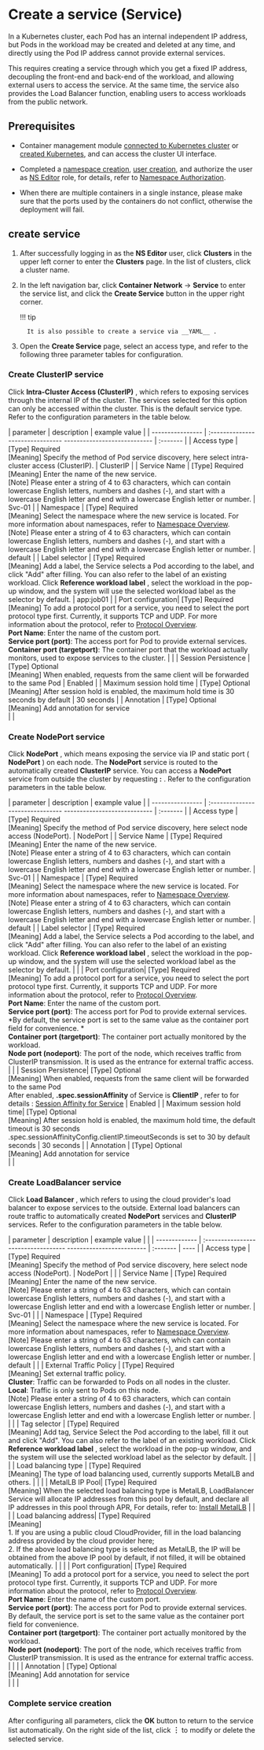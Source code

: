 # Create a service (Service)

In a Kubernetes cluster, each Pod has an internal independent IP address, but Pods in the workload may be created and deleted at any time, and directly using the Pod IP address cannot provide external services.

This requires creating a service through which you get a fixed IP address, decoupling the front-end and back-end of the workload, and allowing external users to access the service. At the same time, the service also provides the Load Balancer function, enabling users to access workloads from the public network.

## Prerequisites

- Container management module [connected to Kubernetes cluster](../clusters/integrate-cluster.md) or [created Kubernetes](../clusters/create-cluster.md), and can access the cluster UI interface.

- Completed a [namespace creation](../namespaces/createns.md), [user creation](../../../ghippo/user-guide/access-control/user.md), and authorize the user as [NS Editor](../permissions/permission-brief.md#ns-editor) role, for details, refer to [Namespace Authorization](../permissions/cluster-ns-auth.md).

- When there are multiple containers in a single instance, please make sure that the ports used by the containers do not conflict, otherwise the deployment will fail.

## create service

1. After successfully logging in as the __NS Editor__ user, click __Clusters__ in the upper left corner to enter the __Clusters__ page. In the list of clusters, click a cluster name.

     

2. In the left navigation bar, click __Container Network__ -> __Service__ to enter the service list, and click the __Create Service__ button in the upper right corner.

     

     !!! tip

         It is also possible to create a service via __YAML__ .

3. Open the __Create Service__ page, select an access type, and refer to the following three parameter tables for configuration.

     

### Create ClusterIP service

Click __Intra-Cluster Access (ClusterIP)__ , which refers to exposing services through the internal IP of the cluster. The services selected for this option can only be accessed within the cluster. This is the default service type. Refer to the configuration parameters in the table below.

| parameter | description | example value |
| ---------------- | :------------------------------- ---------------------------- | :------- |
| Access type | [Type] Required<br />[Meaning] Specify the method of Pod service discovery, here select intra-cluster access (ClusterIP). | ClusterIP |
| Service Name | [Type] Required<br />[Meaning] Enter the name of the new service. <br />[Note] Please enter a string of 4 to 63 characters, which can contain lowercase English letters, numbers and dashes (-), and start with a lowercase English letter and end with a lowercase English letter or number. | Svc-01 |
| Namespace | [Type] Required<br />[Meaning] Select the namespace where the new service is located. For more information about namespaces, refer to [Namespace Overview](../namespaces/createns.md). <br />[Note] Please enter a string of 4 to 63 characters, which can contain lowercase English letters, numbers and dashes (-), and start with a lowercase English letter and end with a lowercase English letter or number. | default |
| Label selector | [Type] Required<br />[Meaning] Add a label, the Service selects a Pod according to the label, and click "Add" after filling. You can also refer to the label of an existing workload. Click __Reference workload label__ , select the workload in the pop-up window, and the system will use the selected workload label as the selector by default. | app:job01 |
| Port configuration| [Type] Required<br />[Meaning] To add a protocol port for a service, you need to select the port protocol type first. Currently, it supports TCP and UDP. For more information about the protocol, refer to [Protocol Overview](../../../dce/index.md). <br />**Port Name**: Enter the name of the custom port. <br />**Service port (port)**: The access port for Pod to provide external services. <br />**Container port (targetport)**: The container port that the workload actually monitors, used to expose services to the cluster. | |
| Session Persistence | [Type] Optional<br /> [Meaning] When enabled, requests from the same client will be forwarded to the same Pod | Enabled |
| Maximum session hold time | [Type] Optional<br /> [Meaning] After session hold is enabled, the maximum hold time is 30 seconds by default | 30 seconds |
| Annotation | [Type] Optional<br />[Meaning] Add annotation for service<br /> | |

### Create NodePort service

Click __NodePort__ , which means exposing the service via IP and static port ( __NodePort__ ) on each node. The __NodePort__ service is routed to the automatically created __ClusterIP__ service. You can access a __NodePort__ service from outside the cluster by requesting __<Node IP>:<Node Port>__ . Refer to the configuration parameters in the table below.

| parameter | description | example value |
| ---------------- | :------------------------------- ---------------------------- | :------- |
| Access type | [Type] Required<br />[Meaning] Specify the method of Pod service discovery, here select node access (NodePort). | NodePort |
| Service Name | [Type] Required<br />[Meaning] Enter the name of the new service. <br />[Note] Please enter a string of 4 to 63 characters, which can contain lowercase English letters, numbers and dashes (-), and start with a lowercase English letter and end with a lowercase English letter or number. | Svc-01 |
| Namespace | [Type] Required<br />[Meaning] Select the namespace where the new service is located. For more information about namespaces, refer to [Namespace Overview](../namespaces/createns.md). <br />[Note] Please enter a string of 4 to 63 characters, which can contain lowercase English letters, numbers and dashes (-), and start with a lowercase English letter and end with a lowercase English letter or number. | default |
| Label selector | [Type] Required<br />[Meaning] Add a label, the Service selects a Pod according to the label, and click "Add" after filling. You can also refer to the label of an existing workload. Click __Reference workload label__ , select the workload in the pop-up window, and the system will use the selected workload label as the selector by default. | |
| Port configuration| [Type] Required<br />[Meaning] To add a protocol port for a service, you need to select the port protocol type first. Currently, it supports TCP and UDP. For more information about the protocol, refer to [Protocol Overview](../../../dce/index.md). <br />**Port Name**: Enter the name of the custom port. <br />**Service port (port)**: The access port for Pod to provide external services. *By default, the service port is set to the same value as the container port field for convenience. *<br />**Container port (targetport)**: The container port actually monitored by the workload. <br />**Node port (nodeport)**: The port of the node, which receives traffic from ClusterIP transmission. It is used as the entrance for external traffic access. | |
| Session Persistence| [Type] Optional<br /> [Meaning] When enabled, requests from the same client will be forwarded to the same Pod<br />After enabled, __.spec.sessionAffinity__ of Service is __ClientIP__ , refer to for details : [Session Affinity for Service](https://kubernetes.io/docs/reference/networking/virtual-ips/#session-affinity) | Enabled |
| Maximum session hold time| [Type] Optional<br /> [Meaning] After session hold is enabled, the maximum hold time, the default timeout is 30 seconds<br />.spec.sessionAffinityConfig.clientIP.timeoutSeconds is set to 30 by default seconds | 30 seconds |
| Annotation | [Type] Optional<br />[Meaning] Add annotation for service<br /> | |

### Create LoadBalancer service

Click __Load Balancer__ , which refers to using the cloud provider's load balancer to expose services to the outside. External load balancers can route traffic to automatically created __NodePort__ services and __ClusterIP__ services. Refer to the configuration parameters in the table below.

| parameter | description | example value | |
| ------------- | :---------------------------------- ------------------------- | :------- | ---- |
| Access type | [Type] Required<br />[Meaning] Specify the method of Pod service discovery, here select node access (NodePort). | NodePort | |
| Service Name | [Type] Required<br />[Meaning] Enter the name of the new service. <br />[Note] Please enter a string of 4 to 63 characters, which can contain lowercase English letters, numbers and dashes (-), and start with a lowercase English letter and end with a lowercase English letter or number. | Svc-01 | |
| Namespace | [Type] Required<br />[Meaning] Select the namespace where the new service is located. For more information about namespaces, refer to [Namespace Overview](../namespaces/createns.md). <br />[Note] Please enter a string of 4 to 63 characters, which can contain lowercase English letters, numbers and dashes (-), and start with a lowercase English letter and end with a lowercase English letter or number. | default | |
| External Traffic Policy | [Type] Required<br />[Meaning] Set external traffic policy. <br />**Cluster**: Traffic can be forwarded to Pods on all nodes in the cluster. <br />**Local**: Traffic is only sent to Pods on this node. <br />[Note] Please enter a string of 4 to 63 characters, which can contain lowercase English letters, numbers and dashes (-), and start with a lowercase English letter and end with a lowercase English letter or number. | | |
| Tag selector | [Type] Required<br /> [Meaning] Add tag, Service Select the Pod according to the label, fill it out and click "Add". You can also refer to the label of an existing workload. Click __Reference workload label__ , select the workload in the pop-up window, and the system will use the selected workload label as the selector by default. | | |
| Load balancing type | [Type] Required<br /> [Meaning] The type of load balancing used, currently supports MetalLB and others. | | |
| MetalLB IP Pool| [Type] Required<br />[Meaning] When the selected load balancing type is MetalLB, LoadBalancer Service will allocate IP addresses from this pool by default, and declare all IP addresses in this pool through APR, For details, refer to: [Install MetalLB](../../../network/modules/metallb/install.md) | | |
| Load balancing address| [Type] Required<br />[Meaning] <br />1. If you are using a public cloud CloudProvider, fill in the load balancing address provided by the cloud provider here;<br />2. If the above load balancing type is selected as MetalLB, the IP will be obtained from the above IP pool by default, if not filled, it will be obtained automatically. | | |
| Port configuration| [Type] Required<br />[Meaning] To add a protocol port for a service, you need to select the port protocol type first. Currently, it supports TCP and UDP. For more information about the protocol, refer to [Protocol Overview](../../../dce/index.md). <br />**Port Name**: Enter the name of the custom port. <br />**Service port (port)**: The access port for Pod to provide external services. By default, the service port is set to the same value as the container port field for convenience. <br />**Container port (targetport)**: The container port actually monitored by the workload. <br />**Node port (nodeport)**: The port of the node, which receives traffic from ClusterIP transmission. It is used as the entrance for external traffic access. | | |
| Annotation | [Type] Optional<br />[Meaning] Add annotation for service<br /> | | |

### Complete service creation

After configuring all parameters, click the __OK__ button to return to the service list automatically. On the right side of the list, click __︙__ to modify or delete the selected service.

